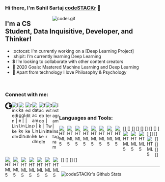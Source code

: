 ### Hi there, I'm Sahil Sartaj [codeSTACKr][website] 👋

<img align="right" alt="coder.gif" width="350px" src="https://user-images.githubusercontent.com/46869388/89207039-b899e600-d5d7-11ea-90d0-c894383d35b4.gif" />

## I'm a CS Student, Data Inquisitive, Developer, and Thinker!
- :octocat: I’m currently working on a [Deep Learning Project]
- :shipit: I’m currently learning Deep Learning 
- :heavy_dollar_sign: I’m looking to collaborate with other content creators
- :high_brightness: 2020 Goals: Mastered Machine Learning and Deep Learning
- :notebook_with_decorative_cover: Apart from technology I love Philosophy & Psychology

<br />



### Connect with me:

[<img align="left" alt="codeSTACKr.com" width="22px" src="https://raw.githubusercontent.com/iconic/open-iconic/master/svg/globe.svg" />][website]
[<img align="left" alt="linkedin | LinkedIn" width="22px" src="https://cdn.jsdelivr.net/npm/simple-icons@v3/icons/linkedin.svg" />][linkedin]
[<img align="left" alt="kaggle | LinkedIn" width="22px" src="https://user-images.githubusercontent.com/46869388/89211792-f13dbd80-d5df-11ea-8453-291e737ee28d.png" />][kaggle]
[<img align="left" alt="reddit | LinkedIn" width="22px" src="https://user-images.githubusercontent.com/46869388/89210876-82139980-d5de-11ea-8baf-23c6d5de4703.png" />][reddit]
[<img align="left" alt="datacamp | LinkedIn" width="22px" src="https://user-images.githubusercontent.com/46869388/89212016-60b3ad00-d5e0-11ea-96d9-cc326429c92b.png" />][datacamp]
[<img align="left" alt="facebook | LinkedIn" width="22px" src="https://user-images.githubusercontent.com/46869388/89210940-9fe0fe80-d5de-11ea-9611-74be26008e6a.png" />][facebook]
[<img align="left" alt="twitter | Twitter" width="22px" src="https://cdn.jsdelivr.net/npm/simple-icons@v3/icons/twitter.svg" />][twitter]
[<img align="left" alt="instagram | Instagram" width="22px" src="https://cdn.jsdelivr.net/npm/simple-icons@v3/icons/instagram.svg" />][instagram]

<br />

### Languages and Tools:

[<img align="left" alt="HTML5" width="26px" src="https://user-images.githubusercontent.com/46869388/89212985-0b789b00-d5e2-11ea-94ec-09eb0be0c9f5.png" />]
[<img align="left" alt="HTML5" width="26px" src="https://user-images.githubusercontent.com/46869388/89213036-192e2080-d5e2-11ea-8bf5-90683a8fd056.png" />]
[<img align="left" alt="HTML5" width="26px" src="https://user-images.githubusercontent.com/46869388/89213175-52669080-d5e2-11ea-9e8c-affda09578fd.png" />]
[<img align="left" alt="HTML5" width="26px" src="https://user-images.githubusercontent.com/46869388/89213197-5beff880-d5e2-11ea-8829-3b0b44343e09.png" />]
[<img align="left" alt="HTML5" width="26px" src="https://user-images.githubusercontent.com/46869388/89213083-2a772d00-d5e2-11ea-8e76-70d31a1e4d77.png" />]
[<img align="left" alt="HTML5" width="26px" src="https://user-images.githubusercontent.com/46869388/89213117-395ddf80-d5e2-11ea-9276-ab497a033c89.jpg" />]
[<img align="left" alt="HTML5" width="26px" src="https://user-images.githubusercontent.com/46869388/89213146-437fde00-d5e2-11ea-8cff-f59e81d7ffef.png" />]
[<img align="left" alt="HTML5" width="26px" src="" />]
[<img align="left" alt="HTML5" width="26px" src="" />]
[<img align="left" alt="HTML5" width="26px" src="" />]
[<img align="left" alt="HTML5" width="26px" src="" />]
[<img align="left" alt="HTML5" width="26px" src="" />]
[<img align="left" alt="HTML5" width="26px" src="" />]
[<img align="left" alt="HTML5" width="26px" src="" />]
[<img align="left" alt="HTML5" width="26px" src="" />]
[<img align="left" alt="HTML5" width="26px" src="" />]
[<img align="left" alt="HTML5" width="26px" src="" />]
[<img align="left" alt="HTML5" width="26px" src="" />]
[<img align="left" alt="HTML5" width="26px" src="" />]



---


<img align="left" alt="codeSTACKr's Github Stats" src="https://github-readme-stats.vercel.app/api?username=codeSTACKr&show_icons=true&hide_border=true" />

[website]: https://codeSTACKr.com
[linkedin]: https://www.linkedin.com/in/sssahilsartaj/
[kaggle]: https://www.kaggle.com/sahilsartaj
[stackoverflow]: https://stackoverflow.com/users/10901959/sahil-sartaj?tab=profile
[twitter]: https://twitter.com/SahilSartaj4
[instagram]: https://www.instagram.com/sssahil_sartaj/?hl=en
[facebook]: https://www.facebook.com/sssahilsartaj
[reddit]: https://www.reddit.com/user/sssartaj
[datacamp]: https://www.datacamp.com/profile/sssartaj
